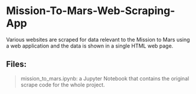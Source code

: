 # Mission-To-Mars-Web-Scraping-App
Various websites are scraped for data relevant to the Mission to Mars using a web application and the data is shown in a single HTML web page.

## Files:
> mission_to_mars.ipynb: a Jupyter Notebook that contains the original scrape code for the whole project.
